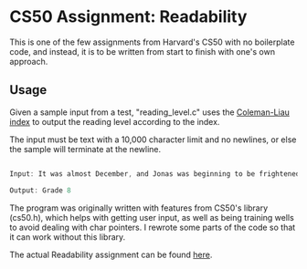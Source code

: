 # CS50 Assignment: Readability

This is one of the few assignments from Harvard's CS50 with no boilerplate code, and instead, it is to be written from start to finish with one's own approach.

## Usage

Given a sample input from a test, "reading_level.c" uses the [Coleman-Liau index](https://readabilityformulas.com/coleman-liau-readability-formula.php "The Coleman-Liau index") to output the reading level according to the index.

The input must be text with a 10,000 character limit and no newlines, or else the sample will terminate at the newline.

```c

Input: It was almost December, and Jonas was beginning to be frightened. No. Wrong word, Jonas thought. Frightened meant that deep, sickening feeling of something terrible about to happen. Frightened was the way he had felt a year ago when an >unidentified aircraft had overflown the community twice. He had seen it both times. Squinting toward the sky, he had seen the sleek jet, almost a blur at its high speed, go past, and a second later heard the blast of sound that followed. Then one more time, a moment later, from the opposite direction, the same plane.

Output: Grade 8

```

The program was originally written with features from CS50's library (cs50.h), which helps with getting user input, as well as being training wells to avoid dealing with char pointers. I rewrote some parts of the code so that it can work without this library.

The actual Readability assignment can be found [here](https://cs50.harvard.edu/college/2019/fall/psets/2/readability/ "Readability").
